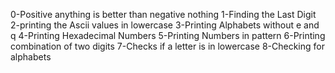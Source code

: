 0-Positive anything is better than negative nothing
1-Finding the Last Digit
2-printing the Ascii values in lowercase
3-Printing Alphabets without e and q
4-Printing Hexadecimal Numbers
5-Printing Numbers in pattern
6-Printing combination of two digits
7-Checks if a letter is in lowercase
8-Checking for alphabets
